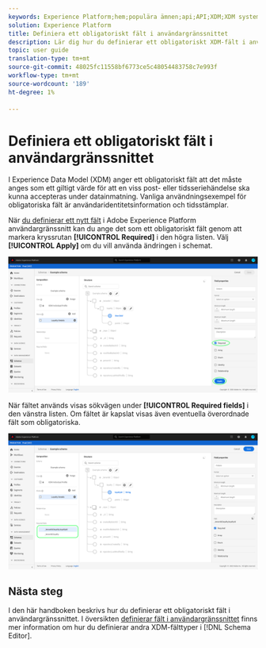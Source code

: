 ```yaml
---
keywords: Experience Platform;hem;populära ämnen;api;API;XDM;XDM system;experience data model;data model;ui;workspace;required;field;
solution: Experience Platform
title: Definiera ett obligatoriskt fält i användargränssnittet
description: Lär dig hur du definierar ett obligatoriskt XDM-fält i användargränssnittet för Experience Platform.
topic: user guide
translation-type: tm+mt
source-git-commit: 48025fc11558bf6773ce5c48054483758c7e993f
workflow-type: tm+mt
source-wordcount: '189'
ht-degree: 1%

---
```



# Definiera ett obligatoriskt fält i användargränssnittet

I Experience Data Model (XDM) anger ett obligatoriskt fält att det måste anges som ett giltigt värde för att en viss post- eller tidsseriehändelse ska kunna accepteras under datainmatning. Vanliga användningsexempel för obligatoriska fält är användaridentitetsinformation och tidsstämplar.

När [du definierar ett nytt fält](./overview.md#define) i Adobe Experience Platform användargränssnitt kan du ange det som ett obligatoriskt fält genom att markera kryssrutan **[!UICONTROL Required]** i den högra listen. Välj **[!UICONTROL Apply]** om du vill använda ändringen i schemat.

![](../../images/ui/fields/special/required.png)

När fältet används visas sökvägen under **[!UICONTROL Required fields]** i den vänstra listen. Om fältet är kapslat visas även eventuella överordnade fält som obligatoriska.

![](../../images/ui/fields/special/required-applied.png)

## Nästa steg

I den här handboken beskrivs hur du definierar ett obligatoriskt fält i användargränssnittet. I översikten [definierar fält i användargränssnittet](./overview.md#special) finns mer information om hur du definierar andra XDM-fälttyper i [!DNL Schema Editor].